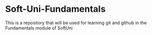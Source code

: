 # Soft-Uni-Fundamentals
This is a repository that will be used for learning git and github in the Fundamentals module of SoftUni
